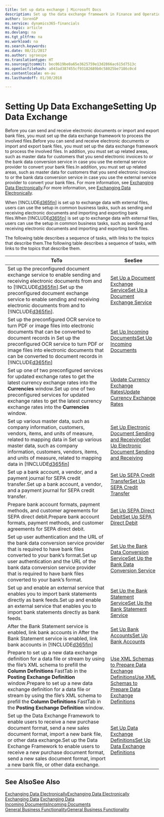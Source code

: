 ```yaml
---
title: Set up data exchange | Microsoft Docs
description: Set up the data exchange framework in Finance and Operations, Business edition .
author: SorenGP
ms.service: dynamics365-financials
ms.topic: article
ms.devlang: na
ms.tgt_pltfrm: na
ms.workload: na
ms.search.keywords: 
ms.date: 08/21/2017
ms.author: sgroespe
ms.translationtype: HT
ms.sourcegitcommit: bec0619be0a65e3625759e13d2866ac615d7513c
ms.openlocfilehash: a043ad387455cf93182689b0c58025be7186c0cd
ms.contentlocale: en-au
ms.lasthandoff: 01/30/2018

---
```

# <a name="setting-up-data-exchange"></a><span data-ttu-id="a348c-103">Setting Up Data Exchange</span><span class="sxs-lookup"><span data-stu-id="a348c-103">Setting Up Data Exchange</span></span>
<span data-ttu-id="a348c-104">Before you can send and receive electronic documents or import and export bank files, you must set up the data exchange framework to process the involved files.</span><span class="sxs-lookup"><span data-stu-id="a348c-104">Before you can send and receive electronic documents or import and export bank files, you must set up the data exchange framework to process the involved files.</span></span> <span data-ttu-id="a348c-105">In addition, you must set up related areas, such as master data for customers that you send electronic invoices to or the bank data conversion service in case you use the external service provider to convert your bank files.</span><span class="sxs-lookup"><span data-stu-id="a348c-105">In addition, you must set up related areas, such as master data for customers that you send electronic invoices to or the bank data conversion service in case you use the external service provider to convert your bank files.</span></span> <span data-ttu-id="a348c-106">For more information, see [Exchanging Data Electronically](across-data-exchange.md).</span><span class="sxs-lookup"><span data-stu-id="a348c-106">For more information, see [Exchanging Data Electronically](across-data-exchange.md).</span></span>  

 <span data-ttu-id="a348c-107">When [!INCLUDE[d365fin](includes/d365fin_md.md)] is set up to exchange data with external files, users can use the setup in common business tasks, such as sending and receiving electronic documents and importing and exporting bank files.</span><span class="sxs-lookup"><span data-stu-id="a348c-107">When [!INCLUDE[d365fin](includes/d365fin_md.md)] is set up to exchange data with external files, users can use the setup in common business tasks, such as sending and receiving electronic documents and importing and exporting bank files.</span></span>  

 <span data-ttu-id="a348c-108">The following table describes a sequence of tasks, with links to the topics that describe them.</span><span class="sxs-lookup"><span data-stu-id="a348c-108">The following table describes a sequence of tasks, with links to the topics that describe them.</span></span>  

|<span data-ttu-id="a348c-109">**To**</span><span class="sxs-lookup"><span data-stu-id="a348c-109">**To**</span></span>|<span data-ttu-id="a348c-110">**See**</span><span class="sxs-lookup"><span data-stu-id="a348c-110">**See**</span></span>|  
|------------|-------------|  
|<span data-ttu-id="a348c-111">Set up the preconfigured document exchange service to enable sending and receiving electronic documents from and to [!INCLUDE[d365fin](includes/d365fin_md.md)].</span><span class="sxs-lookup"><span data-stu-id="a348c-111">Set up the preconfigured document exchange service to enable sending and receiving electronic documents from and to [!INCLUDE[d365fin](includes/d365fin_md.md)].</span></span>|[<span data-ttu-id="a348c-112">Set Up a Document Exchange Service</span><span class="sxs-lookup"><span data-stu-id="a348c-112">Set Up a Document Exchange Service</span></span>](across-how-to-set-up-a-document-exchange-service.md)|  
|<span data-ttu-id="a348c-113">Set up the preconfigured OCR service to turn PDF or image files into electronic documents that can be converted to document records in </span><span class="sxs-lookup"><span data-stu-id="a348c-113">Set up the preconfigured OCR service to turn PDF or image files into electronic documents that can be converted to document records in</span></span> [!INCLUDE[d365fin](includes/d365fin_md.md)]|[<span data-ttu-id="a348c-114">Set Up Incoming Documents</span><span class="sxs-lookup"><span data-stu-id="a348c-114">Set Up Incoming Documents</span></span>](across-how-setup-income-documents.md)|  
|<span data-ttu-id="a348c-115">Set up one of two preconfigured services for updated exchange rates to get the latest currency exchange rates into the **Currencies** window.</span><span class="sxs-lookup"><span data-stu-id="a348c-115">Set up one of two preconfigured services for updated exchange rates to get the latest currency exchange rates into the **Currencies** window.</span></span>|[<span data-ttu-id="a348c-116">Update Currency Exchange Rates</span><span class="sxs-lookup"><span data-stu-id="a348c-116">Update Currency Exchange Rates</span></span>](finance-how-update-currencies.md)|  
|<span data-ttu-id="a348c-117">Set up various master data, such as company information, customers, vendors, items, and units of measure, related to mapping data in </span><span class="sxs-lookup"><span data-stu-id="a348c-117">Set up various master data, such as company information, customers, vendors, items, and units of measure, related to mapping data in</span></span> [!INCLUDE[d365fin](includes/d365fin_md.md)]|[<span data-ttu-id="a348c-118">Set Up Electronic Document Sending and Receiving</span><span class="sxs-lookup"><span data-stu-id="a348c-118">Set Up Electronic Document Sending and Receiving</span></span>](across-how-to-set-up-electronic-document-sending-and-receiving.md)|  
|<span data-ttu-id="a348c-119">Set up a bank account, a vendor, and a payment journal for SEPA credit transfer.</span><span class="sxs-lookup"><span data-stu-id="a348c-119">Set up a bank account, a vendor, and a payment journal for SEPA credit transfer.</span></span>|[<span data-ttu-id="a348c-120">Set Up SEPA Credit Transfer</span><span class="sxs-lookup"><span data-stu-id="a348c-120">Set Up SEPA Credit Transfer</span></span>](finance-how-to-set-up-sepa-credit-transfer.md)|  
|<span data-ttu-id="a348c-121">Prepare bank account formats, payment methods, and customer agreements for SEPA direct debit.</span><span class="sxs-lookup"><span data-stu-id="a348c-121">Prepare bank account formats, payment methods, and customer agreements for SEPA direct debit.</span></span>|[<span data-ttu-id="a348c-122">Set Up SEPA Direct Debit</span><span class="sxs-lookup"><span data-stu-id="a348c-122">Set Up SEPA Direct Debit</span></span>](finance-how-to-set-up-sepa-direct-debit.md)|  
|<span data-ttu-id="a348c-123">Set up user authentication and the URL of the bank data conversion service provider that is required to have bank files converted to your bank’s format.</span><span class="sxs-lookup"><span data-stu-id="a348c-123">Set up user authentication and the URL of the bank data conversion service provider that is required to have bank files converted to your bank’s format.</span></span>|[<span data-ttu-id="a348c-124">Set Up the Bank Data Conversion Service</span><span class="sxs-lookup"><span data-stu-id="a348c-124">Set Up the Bank Data Conversion Service</span></span>](bank-how-setup-bank-data-conversion-service.md)|  
|<span data-ttu-id="a348c-125">Set up and enable an external service that enables you to import bank statements directly as bank feeds.</span><span class="sxs-lookup"><span data-stu-id="a348c-125">Set up and enable an external service that enables you to import bank statements directly as bank feeds.</span></span>|[<span data-ttu-id="a348c-126">Set Up the Bank Statement Service</span><span class="sxs-lookup"><span data-stu-id="a348c-126">Set Up the Bank Statement Service</span></span>](bank-how-setup-bank-statement-service.md)|  
|<span data-ttu-id="a348c-127">After the Bank Statement service is enabled, link bank accounts in </span><span class="sxs-lookup"><span data-stu-id="a348c-127">After the Bank Statement service is enabled, link bank accounts in</span></span> [!INCLUDE[d365fin](includes/d365fin_md.md)]|[<span data-ttu-id="a348c-128">Set Up Bank Accounts</span><span class="sxs-lookup"><span data-stu-id="a348c-128">Set Up Bank Accounts</span></span>](bank-how-setup-bank-accounts.md)|  
|<span data-ttu-id="a348c-129">Prepare to set up a new data exchange definition for a data file or stream by using the file’s XML schema to prefill the **Column Definitions** FastTab in the **Posting Exchange Definition** window.</span><span class="sxs-lookup"><span data-stu-id="a348c-129">Prepare to set up a new data exchange definition for a data file or stream by using the file’s XML schema to prefill the **Column Definitions** FastTab in the **Posting Exchange Definition** window.</span></span>|[<span data-ttu-id="a348c-130">Use XML Schemas to Prepare Data Exchange Definitions</span><span class="sxs-lookup"><span data-stu-id="a348c-130">Use XML Schemas to Prepare Data Exchange Definitions</span></span>](across-how-to-use-xml-schemas-to-prepare-data-exchange-definitions.md)|  
|<span data-ttu-id="a348c-131">Set up the Data Exchange Framework to enable users to receive a new purchase document format, send a new sales document format, import a new bank file, or other data exchange.</span><span class="sxs-lookup"><span data-stu-id="a348c-131">Set up the Data Exchange Framework to enable users to receive a new purchase document format, send a new sales document format, import a new bank file, or other data exchange.</span></span>|[<span data-ttu-id="a348c-132">Set Up Data Exchange Definitions</span><span class="sxs-lookup"><span data-stu-id="a348c-132">Set Up Data Exchange Definitions</span></span>](across-how-to-set-up-data-exchange-definitions.md)|  

## <a name="see-also"></a><span data-ttu-id="a348c-133">See Also</span><span class="sxs-lookup"><span data-stu-id="a348c-133">See Also</span></span>  
[<span data-ttu-id="a348c-134">Exchanging Data Electronically</span><span class="sxs-lookup"><span data-stu-id="a348c-134">Exchanging Data Electronically</span></span>](across-data-exchange.md)  
<span data-ttu-id="a348c-135">[Exchanging Data](across-exchange-data.md) </span><span class="sxs-lookup"><span data-stu-id="a348c-135">[Exchanging Data](across-exchange-data.md) </span></span>  
[<span data-ttu-id="a348c-136">Incoming Documents</span><span class="sxs-lookup"><span data-stu-id="a348c-136">Incoming Documents</span></span>](across-income-documents.md)  
[<span data-ttu-id="a348c-137">General Business Functionality</span><span class="sxs-lookup"><span data-stu-id="a348c-137">General Business Functionality</span></span>](ui-across-business-areas.md)  

